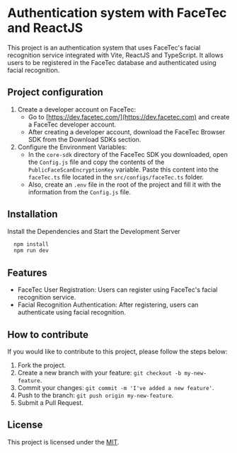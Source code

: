 # Authentication system with FaceTec and ReactJS

This project is an authentication system that uses FaceTec's facial recognition service integrated with Vite, ReactJS and TypeScript. It allows users to be registered in the FaceTec database and authenticated using facial recognition.

## Project configuration

1. Create a developer account on FaceTec:
    - Go to [https://dev.facetec.com/](https://dev.facetec.com) and create a FaceTec developer account.
    - After creating a developer account, download the FaceTec Browser SDK from the Download SDKs section.
2. Configure the Environment Variables:
    - In the `core-sdk` directory of the FaceTec SDK you downloaded, open the `Config.js` file and copy the contents of the `PublicFaceScanEncryptionKey` variable. Paste this content into the `faceTec.ts` file located in the `src/configs/faceTec.ts` folder.
    - Also, create an `.env` file in the root of the project and fill it with the information from the `Config.js` file.

## Installation

Install the Dependencies and Start the Development Server

```bash
  npm install
  npm run dev
```
    
## Features

- FaceTec User Registration: Users can register using FaceTec's facial recognition service.
- Facial Recognition Authentication: After registering, users can authenticate using facial recognition.

## How to contribute

If you would like to contribute to this project, please follow the steps below:

1. Fork the project.
2. Create a new branch with your feature: `git checkout -b my-new-feature`.
3. Commit your changes: `git commit -m 'I've added a new feature'`.
4. Push to the branch: `git push origin my-new-feature`.
5. Submit a Pull Request.

## License

This project is licensed under the [MIT](https://choosealicense.com/licenses/mit/).